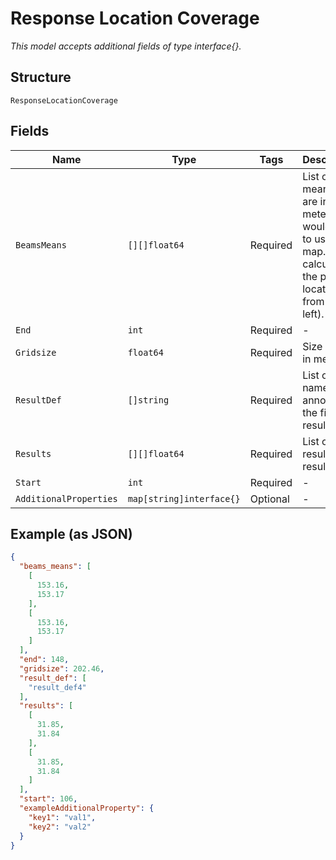 
# Response Location Coverage

*This model accepts additional fields of type interface{}.*

## Structure

`ResponseLocationCoverage`

## Fields

| Name | Type | Tags | Description |
|  --- | --- | --- | --- |
| `BeamsMeans` | `[][]float64` | Required | List of [x, y, mean]s, x/y are in meters (UI would need to use map.ppm to calculate the pixel location from top-left). |
| `End` | `int` | Required | - |
| `Gridsize` | `float64` | Required | Size of grid, in meter |
| `ResultDef` | `[]string` | Required | List of names annotating the fields in results |
| `Results` | `[][]float64` | Required | List of results, see result_def. |
| `Start` | `int` | Required | - |
| `AdditionalProperties` | `map[string]interface{}` | Optional | - |

## Example (as JSON)

```json
{
  "beams_means": [
    [
      153.16,
      153.17
    ],
    [
      153.16,
      153.17
    ]
  ],
  "end": 148,
  "gridsize": 202.46,
  "result_def": [
    "result_def4"
  ],
  "results": [
    [
      31.85,
      31.84
    ],
    [
      31.85,
      31.84
    ]
  ],
  "start": 106,
  "exampleAdditionalProperty": {
    "key1": "val1",
    "key2": "val2"
  }
}
```

